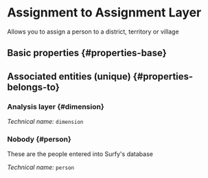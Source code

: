 # Assignment to Assignment Layer
<!--- THIS FILE IS GENERATED PLEASE DO NOT EDIT IT DIRECTLY --->

Allows you to assign a person to a district, territory or village

<OH code="dimensionToPerson"/>


## Basic properties {#properties-base}



## Associated entities (unique) {#properties-belongs-to}

### Analysis layer {#dimension}



*Technical name:* ```dimension```
<PH code="dimensionToPerson:dimension"/>

### Nobody {#person}

These are the people entered into Surfy's database

*Technical name:* ```person```
<PH code="dimensionToPerson:person"/>





